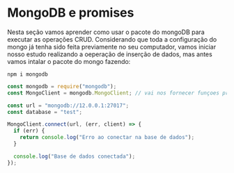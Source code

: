 # MongoDB e promises

Nesta seção vamos aprender como usar o pacote do mongoDB para executar as operações CRUD. Considerando que toda a configuração do mongo já tenha sido feita previamente no seu computador, vamos iniciar nosso estudo realizando a oeperação de inserção de dados, mas antes vamos intalar o pacote do mongo fazendo:

    npm i mongodb

```js
const mongodb = require("mongodb");
const MongoClient = mongodb.MongoClient; // vai nos fornecer funçoes pra add dados

const url = "mongodb://12.0.0.1:27017";
const database = "test";

MongoClient.connect(url, (err, client) => {
  if (err) {
    return console.log("Erro ao conectar na base de dados");
  }

  console.log("Base de dados conectada");
});
```
